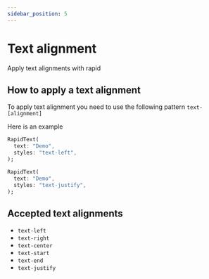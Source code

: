 ```yaml
---
sidebar_position: 5
---
```


# Text alignment

Apply text alignments with rapid

## How to apply a text alignment

To apply text alignment you need to use the following pattern `text-[alignment]`

Here is an example

```dart
RapidText(
  text: "Demo",
  styles: "text-left",
);

RapidText(
  text: "Demo",
  styles: "text-justify",
);
```

## Accepted text alignments

* `text-left`
* `text-right`
* `text-center`
* `text-start`
* `text-end`
* `text-justify`
